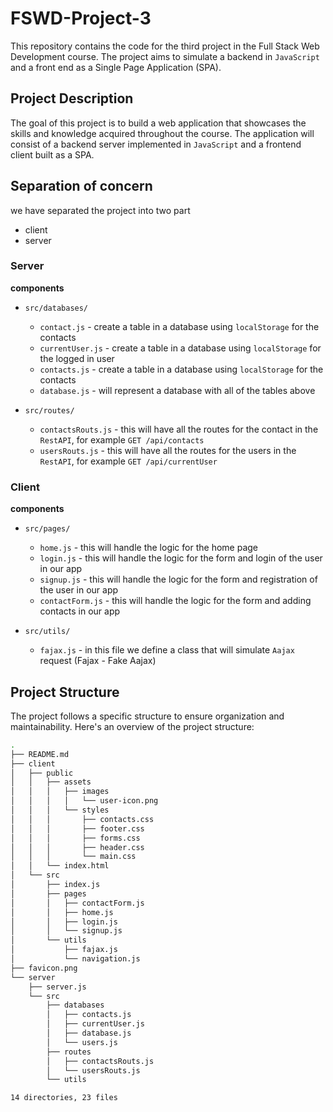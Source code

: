 # FSWD-Project-3

This repository contains the code for the third project in the Full Stack Web Development course. The project aims to simulate a backend in `JavaScript` and a front end as a Single Page Application (SPA).

## Project Description

The goal of this project is to build a web application that showcases the skills and knowledge acquired throughout the course. The application will consist of a backend server implemented in `JavaScript` and a frontend client built as a SPA.

## Separation of concern

we have separated the project into two part
- client
- server

### Server

**components**

- `src/databases/`
    - `contact.js` - create a table in a database using `localStorage` for the contacts
    - `currentUser.js` - create a table in a database using `localStorage` for the logged in user
    - `contacts.js` - create a table in a database using `localStorage` for the contacts
    - `database.js` - will represent a database with all of the tables above

- `src/routes/`
    - `contactsRouts.js` - this will have all the routes for the contact in the `RestAPI`, for example `GET /api/contacts`
    - `usersRouts.js` - this will have all the routes for the users in the `RestAPI`, for example `GET /api/currentUser`

### Client

**components**

- `src/pages/`
    - `home.js` - this will handle the logic for the home page
    - `login.js` - this will handle the logic for the form and login of the user in our app
    - `signup.js` - this will handle the logic for the form and registration of the user in our app
    - `contactForm.js` - this will handle the logic for the form and adding contacts in our app

- `src/utils/`
    - `fajax.js` - in this file we define a class that will simulate `Aajax` request (Fajax - Fake Aajax)


## Project Structure

The project follows a specific structure to ensure organization and maintainability. Here's an overview of the project structure:

```bash
.
├── README.md
├── client
│   ├── public
│   │   ├── assets
│   │   │   ├── images
│   │   │   │   └── user-icon.png
│   │   │   └── styles
│   │   │       ├── contacts.css
│   │   │       ├── footer.css
│   │   │       ├── forms.css
│   │   │       ├── header.css
│   │   │       └── main.css
│   │   └── index.html
│   └── src
│       ├── index.js
│       ├── pages
│       │   ├── contactForm.js
│       │   ├── home.js
│       │   ├── login.js
│       │   └── signup.js
│       └── utils
│           ├── fajax.js
│           └── navigation.js
├── favicon.png
└── server
    ├── server.js
    └── src
        ├── databases
        │   ├── contacts.js
        │   ├── currentUser.js
        │   ├── database.js
        │   └── users.js
        ├── routes
        │   ├── contactsRouts.js
        │   └── usersRouts.js
        └── utils

14 directories, 23 files
```
